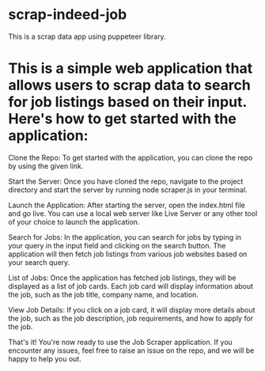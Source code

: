 # scrap-indeed-job
This is a scrap data app using puppeteer library.

# This is a simple web application that allows users to  scrap data to search for job listings based on their input. Here's how to get started with the application:

Clone the Repo:
To get started with the application, you can clone the repo by using the given link.

Start the Server:
Once you have cloned the repo, navigate to the project directory and start the server by running node scraper.js in your terminal.

Launch the Application:
After starting the server, open the index.html file and go live. You can use a local web server like Live Server or any other tool of your choice to launch the application.

Search for Jobs:
In the application, you can search for jobs by typing in your query in the input field and clicking on the search button. The application will then fetch job listings from various job websites based on your search query.

List of Jobs:
Once the application has fetched job listings, they will be displayed as a list of job cards. Each job card will display information about the job, such as the job title, company name, and location.

View Job Details:
If you click on a job card, it will display more details about the job, such as the job description, job requirements, and how to apply for the job.

That's it! You're now ready to use the Job Scraper application. If you encounter any issues, feel free to raise an issue on the repo, and we will be happy to help you out.
